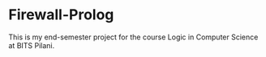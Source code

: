 # Firewall-Prolog
This is my end-semester project for the course Logic in Computer Science at BITS Pilani.
